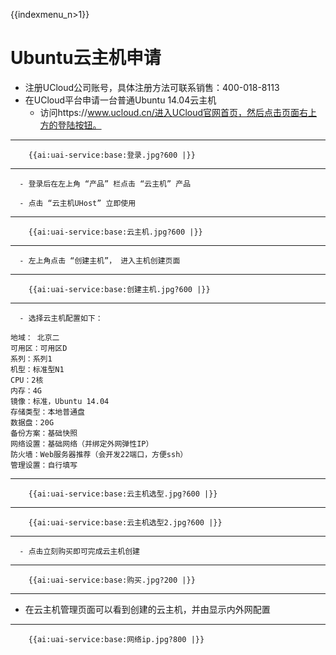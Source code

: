 {{indexmenu_n>1}}

# Ubuntu云主机申请

  - 注册UCloud公司账号，具体注册方法可联系销售：400-018-8113
  - 在UCloud平台申请一台普通Ubuntu 14.04云主机
	  - 访问https://www.ucloud.cn/进入UCloud官网首页，然后点击页面右上方的登陆按钮。
----
		{{ai:uai-service:base:登录.jpg?600 |}}
----
	  - 登录后在左上角 “产品” 栏点击 “云主机” 产品
	
	  - 点击 “云主机UHost” 立即使用
----
		{{ai:uai-service:base:云主机.jpg?600 |}}
----
	  - 左上角点击 “创建主机”， 进入主机创建页面
----
		{{ai:uai-service:base:创建主机.jpg?600 |}}
----
	  - 选择云主机配置如下：
	
	地域： 北京二 
	可用区：可用区D 
	系列：系列1 
	机型：标准型N1 
	CPU：2核 
	内存：4G 
	镜像：标准，Ubuntu 14.04
	存储类型：本地普通盘 
	数据盘：20G 
	备份方案：基础快照 
	网络设置：基础网络（并绑定外网弹性IP） 
	防火墙：Web服务器推荐（会开发22端口，方便ssh） 
	管理设置：自行填写 
----
		{{ai:uai-service:base:云主机选型.jpg?600 |}}
----
		{{ai:uai-service:base:云主机选型2.jpg?600 |}}
----
	  - 点击立刻购买即可完成云主机创建
----
		{{ai:uai-service:base:购买.jpg?200 |}}
----
  - 在云主机管理页面可以看到创建的云主机，并由显示内外网配置
----
		{{ai:uai-service:base:网络ip.jpg?800 |}}